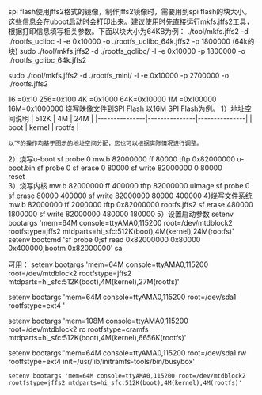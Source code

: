spi flash使用jffs2格式的镜像，制作jffs2镜像时，需要用到spi flash的块大小。这些信息会在uboot启动时会打印出来。建议使用时先直接运行mkfs.jffs2工具，根据打印信息填写相关参数。下面以块大小为64KB为例：
	./tool/mkfs.jffs2 -d ./rootfs_uclibc -l -e 0x10000 -o ./rootfs_uclibc_64k.jffs2 -p 1800000
(64k的块)
sudo ./tool/mkfs.jffs2 -d ./rootfs_gclibc/ -l -e 0x10000 -p 1800000 -o ./rootfs_gclibc_64k.jffs2


sudo ./tool/mkfs.jffs2 -d ./rootfs_mini/ -l -e 0x10000 -p 2700000 -o ./rootfs.jffs2


16 =0x10
256=0x100
4K =0x1000
64K=0x10000
1M =0x100000
16M=0x1000000
烧写映像文件到SPI Flash
以16M SPI Flash为例。
1）地址空间说明
    |      512K     |      4M       |      24M      |
    |---------------|---------------|---------------|
    |     boot      |     kernel    |     rootfs    |

    以下的操作均基于图示的地址空间分配，您也可以根据实际情况进行调整。
2）烧写u-boot
    sf probe 0
    mw.b 82000000 ff 80000
    tftp 0x82000000 u-boot.bin
    sf probe 0
    sf erase 0 80000
    sf write 82000000 0 80000	
    reset    
3）烧写内核
    mw.b 82000000 ff 400000
    tftp 82000000 uImage
    sf probe 0
    sf erase 80000 400000
    sf write 82000000 80000 400000
4)烧写文件系统
    mw.b 82000000 ff 2000000
    tftp 0x82000000 rootfs.jffs2
    sf erase 480000 1800000
    sf write 82000000 480000 180000
5）设置启动参数
    setenv bootargs 'mem=64M console=ttyAMA0,115200 root=/dev/mtdblock2 rootfstype=jffs2 mtdparts=hi_sfc:512K(boot),4M(kernel),24M(rootfs)'
    setenv bootcmd 'sf probe 0;sf read 0x82000000 0x80000 0x400000;bootm 0x82000000'
    sa
    

可用：
setenv bootargs 'mem=64M console=ttyAMA0,115200 root=/dev/mtdblock2 rootfstype=jffs2 mtdparts=hi_sfc:512K(boot),4M(kernel),27M(rootfs)'



setenv bootargs 'mem=64M console=ttyAMA0,115200 root=/dev/sda1 rootfstype=ext4 '

setenv bootargs 'mem=108M console=ttyAMA0,115200 root=/dev/mtdblock2 ro rootfstype=cramfs  mtdparts=hi_sfc:512K(boot),4M(kernel),6656K(rootfs)'

setenv bootargs 'mem=64M console=ttyAMA0,115200 root=/dev/sda1 rw rootfstype=ext4 init=/usr/lib/initramfs-tools/bin/busybox'



    setenv bootargs 'mem=64M console=ttyAMA0,115200 root=/dev/mtdblock2 rootfstype=jffs2 mtdparts=hi_sfc:512K(boot),4M(kernel),4M(rootfs)'
    
    
